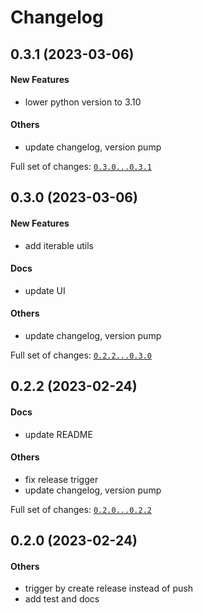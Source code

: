 # Changelog

## 0.3.1 (2023-03-06)

#### New Features

- lower python version to 3.10

#### Others

- update changelog, version pump

Full set of changes: [`0.3.0...0.3.1`](https://github.com/hoishing/kng/compare/0.3.0...0.3.1)

## 0.3.0 (2023-03-06)

#### New Features

- add iterable utils

#### Docs

- update UI

#### Others

- update changelog, version pump

Full set of changes: [`0.2.2...0.3.0`](https://github.com/hoishing/kng/compare/0.2.2...0.3.0)

## 0.2.2 (2023-02-24)

#### Docs

- update README

#### Others

- fix release trigger
- update changelog, version pump

Full set of changes: [`0.2.0...0.2.2`](https://github.com/hoishing/kng/compare/0.2.0...0.2.2)

## 0.2.0 (2023-02-24)

#### Others

- trigger by create release instead of push
- add test and docs
